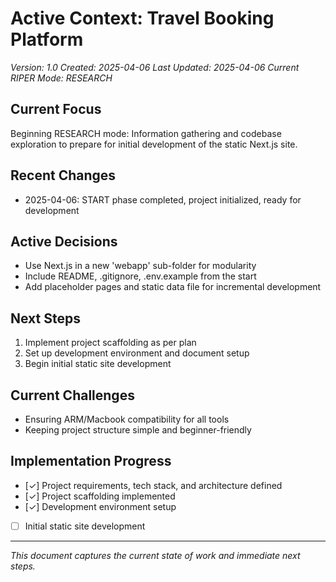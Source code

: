# Active Context: Travel Booking Platform
*Version: 1.0*
*Created: 2025-04-06*
*Last Updated: 2025-04-06*
*Current RIPER Mode: RESEARCH*

## Current Focus
Beginning RESEARCH mode: Information gathering and codebase exploration to prepare for initial development of the static Next.js site.

## Recent Changes
- 2025-04-06: START phase completed, project initialized, ready for development

## Active Decisions
- Use Next.js in a new 'webapp' sub-folder for modularity
- Include README, .gitignore, .env.example from the start
- Add placeholder pages and static data file for incremental development

## Next Steps
1. Implement project scaffolding as per plan
2. Set up development environment and document setup
3. Begin initial static site development

## Current Challenges
- Ensuring ARM/Macbook compatibility for all tools
- Keeping project structure simple and beginner-friendly

## Implementation Progress
- [✓] Project requirements, tech stack, and architecture defined
- [✓] Project scaffolding implemented
- [✓] Development environment setup
- [ ] Initial static site development

---

*This document captures the current state of work and immediate next steps.* 